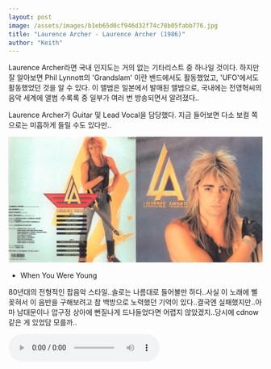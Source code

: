 ```yaml
---
layout: post
image: /assets/images/b1eb65d0cf946d32f74c78b05fabb776.jpg
title: "Laurence Archer - Laurence Archer (1986)"
author: "Keith"
---
```


Laurence Archer라면 국내 인지도는 거의 없는 기타리스트 중 하나일 것이다. 하지만 잘 알아보면 Phil Lynnott의 'Grandslam' 이란 밴드에서도 활동했었고, 'UFO'에서도 활동했었던 것을 알 수 있다. 이 앨범은 일본에서 발매된 앨범으로, 국내에는 전영혁씨의 음악 세계에 앨범 수록록 중 일부가 여러 번 방송되면서 알려졌다..

Laurence Archer가 Guitar 및 Lead Vocal을 담당했다. 지금 들어보면 다소 보컬 쪽으로는 미흡하게 들릴 수도 있다만..


![image](/assets/images/b1eb65d0cf946d32f74c78b05fabb776.jpg)

- When You Were Young

80년대의 전형적인 팝음악 스타일..솔로는 나름대로 들어볼만 하다..사실 이 노래에 삘 꽂혀서 이 음반을 구해보려고 참 백방으로 노력했던 기억이 있다..결국엔 실패했지만..아마 남대문이나 압구정 상아에 뻔질나게 드나들었다면 어렵지 않았겠지..당시에 cdnow 같은 게 있었담 모를까..

<audio src="/assets/images/fe14678d8facb88a8fc735876fd53617.mp3" controls preload></audio>



